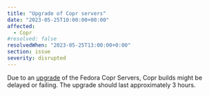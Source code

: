 ```yaml
---
title: "Upgrade of Copr servers"
date: "2023-05-25T10:00:00+00:00"
affected:
  - Copr
#resolved: false
resolvedWhen: "2023-05-25T13:00:00+0:00"
section: issue
severity: disrupted
---
```


Due to an [upgrade](https://pagure.io/fedora-infrastructure/issue/11332) of the Fedora
Copr Servers, Copr builds might be delayed or failing. The upgrade should last approximately 3 hours.
